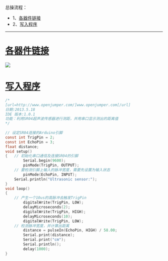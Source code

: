 总操流程：
- 1、[各器件链接](#arduino-01)
- 2、[写入程序](#arduino-02)

***

# <a name="arduino-01" href="#" >各器件链接</a>
![](image/23-1.png)
# <a name="arduino-02" href="#" >写入程序</a>
```c
/*
[url=http://www.openjumper.com/]www.openjumper.com[/url]
日期:2013.5.18
IDE 版本:1.0.1
功能：利用SR04超声波传感器进行测距，并用串口显示测出的距离值
*/
 
// 设定SR04连接的Arduino引脚
const int TrigPin = 2; 
const int EchoPin = 3; 
float distance; 
void setup() 
{   // 初始化串口通信及连接SR04的引脚
        Serial.begin(9600); 
        pinMode(TrigPin, OUTPUT); 
    // 要检测引脚上输入的脉冲宽度，需要先设置为输入状态
        pinMode(EchoPin, INPUT); 
    Serial.println("Ultrasonic sensor:");
} 
void loop() 
{ 
    // 产生一个10us的高脉冲去触发TrigPin 
        digitalWrite(TrigPin, LOW); 
        delayMicroseconds(2); 
        digitalWrite(TrigPin, HIGH); 
        delayMicroseconds(10);
        digitalWrite(TrigPin, LOW); 
    // 检测脉冲宽度，并计算出距离
        distance = pulseIn(EchoPin, HIGH) / 58.00;
        Serial.print(distance); 
        Serial.print("cm"); 
        Serial.println(); 
        delay(1000); 
}
```